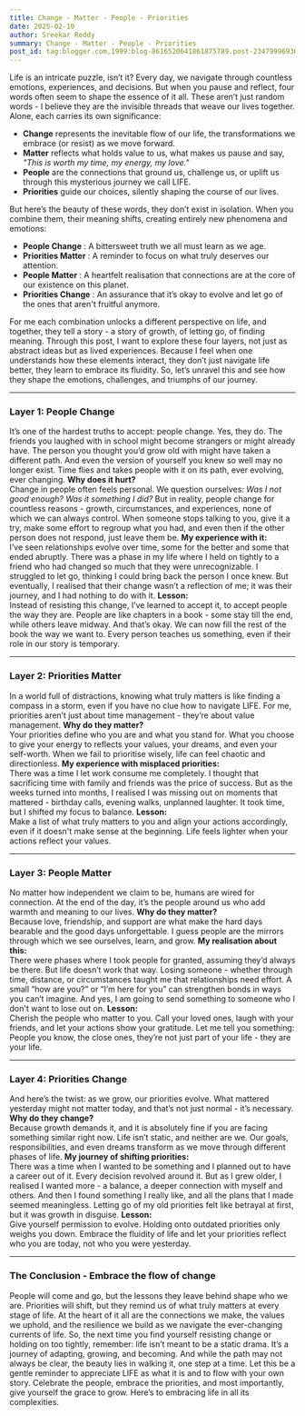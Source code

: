 ```yaml
---
title: Change - Matter - People - Priorities 
date: 2025-02-10
author: Sreekar Reddy
summary: Change - Matter - People - Priorities 
post_id: tag:blogger.com,1999:blog-8616520641861875789.post-234799969304480195
---
```


  

Life is an intricate puzzle, isn’t it? Every day, we navigate through countless emotions, experiences, and decisions. But when you pause and reflect, four words often seem to shape the essence of it all. These aren’t just random words - I believe they are the invisible threads that weave our lives together. Alone, each carries its own significance:
  *  **Change** represents the inevitable flow of our life, the transformations we embrace (or resist) as we move forward.
  *  **Matter** reflects what holds value to us, what makes us pause and say, _"This is worth my time, my energy, my love."_
  *  **People** are the connections that ground us, challenge us, or uplift us through this mysterious journey we call LIFE.
  *  **Priorities** guide our choices, silently shaping the course of our lives.


But here’s the beauty of these words, they don’t exist in isolation. When you combine them, their meaning shifts, creating entirely new phenomena and emotions:
  *  **People Change** : A bittersweet truth we all must learn as we age. 
  * **Priorities Matter** : A reminder to focus on what truly deserves our attention.
  *  **People Matter** : A heartfelt realisation that connections are at the core of our existence on this planet.
  *  **Priorities Change** : An assurance that it’s okay to evolve and let go of the ones that aren't fruitful anymore.


For me each combination unlocks a different perspective on life, and together, they tell a story - a story of growth, of letting go, of finding meaning. Through this post, I want to explore these four layers, not just as abstract ideas but as lived experiences.
Because I feel when one understands how these elements interact, they don’t just navigate life better, they learn to embrace its fluidity. So, let’s unravel this and see how they shape the emotions, challenges, and triumphs of our journey.
* * *
### Layer 1: People Change
It’s one of the hardest truths to accept: people change. Yes, they do. The friends you laughed with in school might become strangers or might already have. The person you thought you’d grow old with might have taken a different path. And even the version of yourself you knew so well may no longer exist. Time flies and takes people with it on its path, ever evolving, ever changing.
 **Why does it hurt?**  
Change in people often feels personal. We question ourselves: _Was I not good enough? Was it something I did?_ But in reality, people change for countless reasons - growth, circumstances, and experiences, none of which we can always control. When someone stops talking to you, give it a try, make some effort to regroup what you had, and even then if the other person does not respond, just leave them be. 
**My experience with it:**  
I’ve seen relationships evolve over time, some for the better and some that ended abruptly. There was a phase in my life where I held on tightly to a friend who had changed so much that they were unrecognizable. I struggled to let go, thinking I could bring back the person I once knew. But eventually, I realised that their change wasn’t a reflection of me; it was their journey, and I had nothing to do with it.
 **Lesson:**  
Instead of resisting this change, I’ve learned to accept it, to accept people the way they are. People are like chapters in a book - some stay till the end, while others leave midway. And that’s okay. We can now fill the rest of the book the way we want to. Every person teaches us something, even if their role in our story is temporary.
* * *
### Layer 2: Priorities Matter
In a world full of distractions, knowing what truly matters is like finding a compass in a storm, even if you have no clue how to navigate LIFE. For me, priorities aren’t just about time management - they’re about value management.
 **Why do they matter?**  
Your priorities define who you are and what you stand for. What you choose to give your energy to reflects your values, your dreams, and even your self-worth. When we fail to prioritise wisely, life can feel chaotic and directionless.
 **My experience with misplaced priorities:**  
There was a time I let work consume me completely. I thought that sacrificing time with family and friends was the price of success. But as the weeks turned into months, I realised I was missing out on moments that mattered - birthday calls, evening walks, unplanned laughter. It took time, but I shifted my focus to balance. 
**Lesson:**  
Make a list of what truly matters to you and align your actions accordingly, even if it doesn't make sense at the beginning. Life feels lighter when your actions reflect your values.
* * *
### Layer 3: People Matter
No matter how independent we claim to be, humans are wired for connection. At the end of the day, it’s the people around us who add warmth and meaning to our lives.
 **Why do they matter?**  
Because love, friendship, and support are what make the hard days bearable and the good days unforgettable. I guess people are the mirrors through which we see ourselves, learn, and grow.
 **My realisation about this:**  
There were phases where I took people for granted, assuming they’d always be there. But life doesn’t work that way. Losing someone - whether through time, distance, or circumstances taught me that relationships need effort. A small “how are you?” or “I’m here for you” can strengthen bonds in ways you can’t imagine. And yes, I am going to send something to someone who I don't want to lose out on.
 **Lesson:**  
Cherish the people who matter to you. Call your loved ones, laugh with your friends, and let your actions show your gratitude. Let me tell you something: People you know, the close ones, they’re not just part of your life - they are your life.
* * *
### Layer 4: Priorities Change 
And here’s the twist: as we grow, our priorities evolve. What mattered yesterday might not matter today, and that’s not just normal - it’s necessary.
 **Why do they change?**  
Because growth demands it, and it is absolutely fine if you are facing something similar right now. Life isn’t static, and neither are we. Our goals, responsibilities, and even dreams transform as we move through different phases of life.
 **My journey of shifting priorities:**  
There was a time when I wanted to be something and I planned out to have a career out of it. Every decision revolved around it. But as I grew older, I realised I wanted more - a balance, a deeper connection with myself and others. And then I found something I really like, and all the plans that I made seemed meaningless. Letting go of my old priorities felt like betrayal at first, but it was growth in disguise.
 **Lesson:**  
Give yourself permission to evolve. Holding onto outdated priorities only weighs you down. Embrace the fluidity of life and let your priorities reflect who you are today, not who you were yesterday.
* * *
### The Conclusion - Embrace the flow of change 
People will come and go, but the lessons they leave behind shape who we are. Priorities will shift, but they remind us of what truly matters at every stage of life. At the heart of it all are the connections we make, the values we uphold, and the resilience we build as we navigate the ever-changing currents of life.
So, the next time you find yourself resisting change or holding on too tightly, remember: life isn’t meant to be a static drama. It’s a journey of adapting, growing, and becoming. And while the path may not always be clear, the beauty lies in walking it, one step at a time.
Let this be a gentle reminder to appreciate LIFE as what it is and to flow with your own story. Celebrate the people, embrace the priorities, and most importantly, give yourself the grace to grow.
Here’s to embracing life in all its complexities. 

